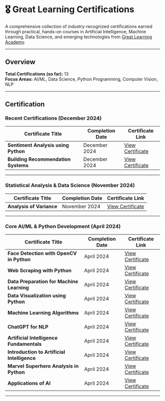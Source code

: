 # 🎖️ Great Learning Certifications

A comprehensive collection of industry-recognized certifications earned through practical, hands-on courses in Artificial Intelligence, Machine Learning, Data Science, and emerging technologies from [Great Learning Academy](https://www.mygreatlearning.com/).

---

## Overview

**Total Certifications (so far):** 13  
**Focus Areas:** AI/ML, Data Science, Python Programming, Computer Vision, NLP

---

## Certification

### Recent Certifications (December 2024)

| Certificate Title                   | Completion Date | Certificate Link                                                         |
| ----------------------------------- | --------------- | ------------------------------------------------------------------------ |
| **Sentiment Analysis using Python** | December 2024   | [View Certificate](https://www.mygreatlearning.com/certificate/AQMHPMAZ) |
| **Building Recommendation Systems** | December 2024   | [View Certificate](https://www.mygreatlearning.com/certificate/VJFOSLRJ) |

---

### Statistical Analysis & Data Science (November 2024)

| Certificate Title        | Completion Date | Certificate Link                                                         |
| ------------------------ | --------------- | ------------------------------------------------------------------------ |
| **Analysis of Variance** | November 2024   | [View Certificate](https://www.mygreatlearning.com/certificate/LJUMMIZU) |

---

### Core AI/ML & Python Development (April 2024)

| Certificate Title                           | Completion Date | Certificate Link                                                         |
| ------------------------------------------- | --------------- | ------------------------------------------------------------------------ |
| **Face Detection with OpenCV in Python**    | April 2024      | [View Certificate](https://www.mygreatlearning.com/certificate/GQIEOXOE) |
| **Web Scraping with Python**                | April 2024      | [View Certificate](https://www.mygreatlearning.com/certificate/TEXTNUXH) |
| **Data Preparation for Machine Learning**   | April 2024      | [View Certificate](https://www.mygreatlearning.com/certificate/YTFVRBOE) |
| **Data Visualization using Python**         | April 2024      | [View Certificate](https://www.mygreatlearning.com/certificate/AIDGFGDY) |
| **Machine Learning Algorithms**             | April 2024      | [View Certificate](https://www.mygreatlearning.com/certificate/QTJURCVB) |
| **ChatGPT for NLP**                         | April 2024      | [View Certificate](https://www.mygreatlearning.com/certificate/WUAAVBBV) |
| **Artificial Intelligence Fundamentals**    | April 2024      | [View Certificate](https://www.mygreatlearning.com/certificate/ANMFVFOC) |
| **Introduction to Artificial Intelligence** | April 2024      | [View Certificate](https://www.mygreatlearning.com/certificate/OJWVCPOM) |
| **Marvel Superhero Analysis in Python**     | April 2024      | [View Certificate](https://www.mygreatlearning.com/certificate/JAHQEUFP) |
| **Applications of AI**                      | April 2024      | [View Certificate](https://www.mygreatlearning.com/certificate/QDVNJBAR) |


---

